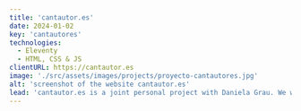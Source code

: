 ```yaml
---
title: 'cantautor.es'
date: 2024-01-02
key: 'cantautores'
technologies:
  - Eleventy
  - HTML, CSS & JS
clientURL: https://cantautor.es
image: './src/assets/images/projects/proyecto-cantautores.jpg'
alt: 'screenshot of the website cantautor.es'
lead: 'cantautor.es is a joint personal project with Daniela Grau. We want to give Spanish singer-songwriters more attention, having created a place where you can listen to excerpts of selected songs. Being based on a Spotify playlist, we have a lot of plans for this project: In the long run, we want to make it independent of large providers and support the artists themselves instead.'
---
```

